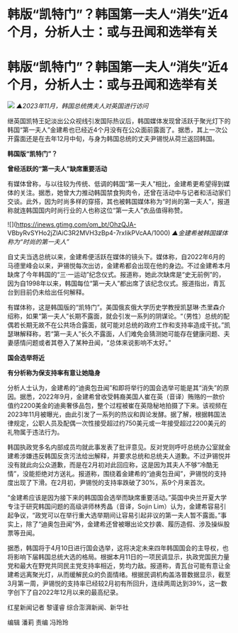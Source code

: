 # 韩版“凯特门”？韩国第一夫人“消失”近4个月，分析人士：或与丑闻和选举有关

# 韩版“凯特门”？韩国第一夫人“消失”近4个月，分析人士：或与丑闻和选举有关

![](https://inews.gtimg.com/om_bt/OUb2US48dvgVWi6jrseX143-la8nXh97G8iJiigkgBS00AA/1000)
_▲2023年11月，韩国总统携夫人对英国进行访问_

继英国凯特王妃淡出公众视线引发国际热议后，韩国媒体发现曾活跃于聚光灯下的韩国“第一夫人”金建希也已经近4个月没有在公众面前露面了。据悉，其上一次公开露面还是在去年12月中旬，与身为韩国总统的丈夫尹锡悦从荷兰返回韩国。

**韩国版“凯特门”？**

**曾经活跃的“第一夫人”缺席重要活动**

有媒体曾称，与以往较为传统、低调的韩国“第一夫人”相比，金建希更希望得到媒体的关注。据悉，她曾大力推动韩国禁食狗肉令，还曾在活动中与记者和活动家们交谈。此外，因为时尚多样的穿搭，其也被韩国媒体称为“时尚的第一夫人”，报道称就连韩国国内时尚行业的人也称这位“第一夫人”衣品值得称赞。

![](https://inews.gtimg.com/om_bt/OhzQJA-
VBbyRvSYHo2jZlAiC3R2MVH3zBp4-7rxIikPVcAA/1000) _▲金建希被韩国媒体称为“时尚的第一夫人”_

自丈夫当选总统以来，金建希便活跃在媒体的镜头下。媒体称，自2022年6月的马德里峰会以来，尹锡悦每次出访，金建希都会出现在他的身边。不过金建希本月缺席了今年韩国的“三·一运动”纪念仪式。报道称，她此次缺席是“史无前例”的，因为自1998年以来，韩国每位“第一夫人”都出席了该纪念仪式。报道指出，青瓦台到目前仍未给出任何解释。

有媒体称，这是韩国版的“凯特门”。美国俄亥俄大学历史学教授凯瑟琳·杰里森介绍称，如果“第一夫人”长期不露面，就会引发一系列的阴谋论。“（男性）总统的配偶若长期无故不在公共场合露面，就可能对总统的政府工作和支持率造成干扰。”凯瑟琳解释称，若“第一夫人”长久不露面，人们难免会猜测她可能存在健康问题、夫妻感情问题或者其卷入了某种丑闻，“总体来说影响不太好。”

**国会选举将近**

**有分析称为保支持率有意让她隐身**

分析人士认为，金建希的“迪奥包丑闻”和即将举行的国会选举可能是其“消失”的原因。据悉，2022年9月，金建希曾收受韩裔美国人崔在英（音译）贿赂的一款价值约2200美金的迪奥奢侈品包，整个过程被崔在英隐秘地拍摄了下来。该视频在2023年11月被曝光，由此引发了一系列的热议和舆论发酵。据了解，根据韩国法律规定，公职人员及配偶一次性接受超过约750美元或一年接受超过2200美元的礼物属于违法行为。

韩国执政党多名内部成员均就此事发表了批评意见。反对党则呼吁总统办公室就金建希涉嫌违反韩国反贪污法给出解释，并要求总统和总统夫人道歉。不过尹锡悦并没有就此向公众道歉，而是在2月初对此回应称，这是因为其夫人不够“冷酷无情”，没能拒绝对方送礼。报道称，围绕着金建希的“迪奥包丑闻”，尹锡悦的支持度出现了下滑。在2月初，尹锡悦的支持率跌破了30%，系9个月来首次。

“金建希应该是因为接下来的韩国国会选举而缺席重要活动。”英国中央兰开夏大学专注于研究韩国问题的高级讲师林秀晶（音译，Sojin
Lim）认为，金建希容易引起争议，“政党可以在举行重大选举期间让容易引起非议的第一夫人暂不露面。”事实上，除了“迪奥包丑闻”外，金建希还曾被曝出论文抄袭、履历造假、涉及操纵股票等丑闻。

据悉，韩国将于4月10日进行国会选举，这将决定未来四年韩国国会的主导权，也将影响下届韩国总统大选的格局。根据本月11日的一项民调显示，执政党国民力量党和最大在野党共同民主党支持率相近，势均力敌。报道称，青瓦台可能有意让金建希远离聚光灯，从而缓解民众的负面情绪。根据民调机构盖洛普数据显示，截至3月第一周，尹锡悦的支持率已经较2月初有所回升，连续两周达到39%，这一数字创下了自2022年12月以来的最高纪录。

红星新闻记者 黎谨睿 综合澎湃新闻、新华社

编辑 潘莉 责编 冯玲玲

